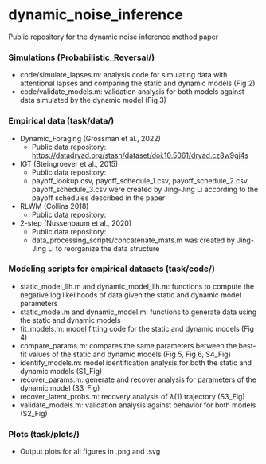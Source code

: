 # dynamic_noise_inference
 Public repository for the dynamic noise inference method paper


### Simulations (Probabilistic_Reversal/)
- code/simulate_lapses.m: analysis code for simulating data with attentional lapses and comparing the static and dynamic models (Fig 2)
- code/validate_models.m: validation analysis for both models against data simulated by the dynamic model (Fig 3)


### Empirical data (task/data/)
- Dynamic_Foraging (Grossman et al., 2022)
    - Public data repository: https://datadryad.org/stash/dataset/doi:10.5061/dryad.cz8w9gj4s
- IGT (Steingroever et al., 2015)
    - Public data repository: 
    - payoff_lookup.csv, payoff_schedule_1.csv, payoff_schedule_2.csv, payoff_schedule_3.csv were created by Jing-Jing Li according to the payoff schedules described in the paper
- RLWM (Collins 2018)
    - Public data repository: 
- 2-step (Nussenbaum et al., 2020)
    - Public data repository:
    - data_processing_scripts/concatenate_mats.m was created by Jing-Jing Li to reorganize the data structure

### Modeling scripts for empirical datasets (task/code/)
- static_model_llh.m and dynamic_model_llh.m: functions to compute the negative log likelihoods of data given the static and dynamic model parameters
- static_model.m and dynamic_model.m: functions to generate data using the static and dynamic models
- fit_models.m: model fitting code for the static and dynamic models (Fig 4)
- compare_params.m: compares the same parameters between the best-fit values of the static and dynamic models (Fig 5, Fig 6, S4_Fig)
- identify_models.m: model identification analysis for both the static and dynamic models (S1_Fig)
- recover_params.m: generate and recover analysis for parameters of the dynamic model (S3_Fig)
- recover_latent_probs.m: recovery analysis of $\lambda(1)$ trajectory (S3_Fig)
- validate_models.m: validation analysis against behavior for both models (S2_Fig)

### Plots (task/plots/)
- Output plots for all figures in .png and .svg

